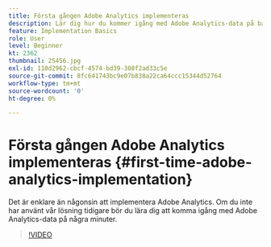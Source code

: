 ```yaml
---
title: Första gången Adobe Analytics implementeras
description: Lär dig hur du kommer igång med Adobe Analytics-data på bara några minuter.
feature: Implementation Basics
role: User
level: Beginner
kt: 2362
thumbnail: 25456.jpg
exl-id: 110d2962-cbcf-4574-bd39-308f2ad33c5e
source-git-commit: 8fc641743bc9e07b838a22ca64ccc15344d52764
workflow-type: tm+mt
source-wordcount: '0'
ht-degree: 0%

---
```


# Första gången Adobe Analytics implementeras {#first-time-adobe-analytics-implementation}

Det är enklare än någonsin att implementera Adobe Analytics. Om du inte har använt vår lösning tidigare bör du lära dig att komma igång med Adobe Analytics-data på några minuter.

>[!VIDEO](https://video.tv.adobe.com/v/25456/?quality=12&learn=on)